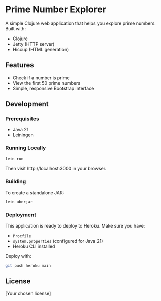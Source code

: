 # Prime Number Explorer

A simple Clojure web application that helps you explore prime numbers. Built with:
- Clojure
- Jetty (HTTP server)
- Hiccup (HTML generation)

## Features
- Check if a number is prime
- View the first 50 prime numbers
- Simple, responsive Bootstrap interface

## Development

### Prerequisites
- Java 21
- Leiningen

### Running Locally
```bash
lein run
```
Then visit http://localhost:3000 in your browser.

### Building
To create a standalone JAR:
```bash
lein uberjar
```

### Deployment
This application is ready to deploy to Heroku. Make sure you have:
- `Procfile`
- `system.properties` (configured for Java 21)
- Heroku CLI installed

Deploy with:
```bash
git push heroku main
```

## License
[Your chosen license] 